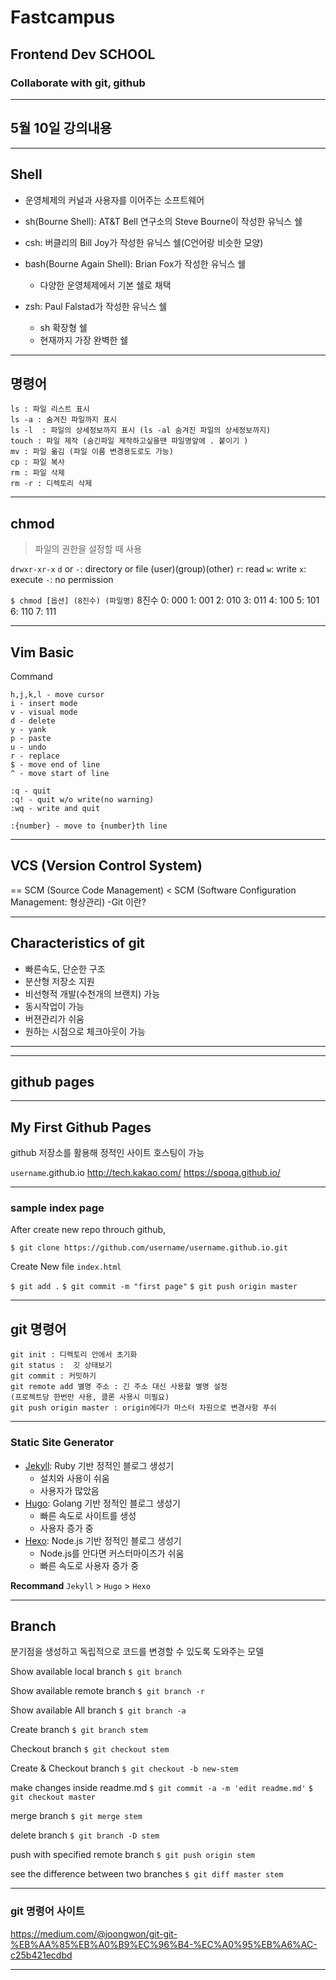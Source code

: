 # Fastcampus 
## Frontend Dev SCHOOL
### Collaborate with git, github

---
<!--
page_number: true
$size: A4
footer : fastcampus 프론트엔드 개발 스쿨, Wooyoung Choi, 2018
-->

## 5월 10일 강의내용
---

## Shell
- 운영체제의 커널과 사용자를 이어주는 소프트웨어

- sh(Bourne Shell): AT&T Bell 연구소의 Steve Bourne이 작성한 유닉스 쉘
- csh: 버클리의 Bill Joy가 작성한 유닉스 쉘(C언어랑 비슷한 모양)
- bash(Bourne Again Shell): Brian Fox가 작성한 유닉스 쉘
	- 다양한 운영체제에서 기본 쉘로 채택
- zsh: Paul Falstad가 작성한 유닉스 쉘
	- sh 확장형 쉘
	- 현재까지 가장 완벽한 쉘

---
## 명령어
```
ls : 파일 리스트 표시   
ls -a : 숨겨진 파일까지 표시  
ls -l  : 파일의 상세정보까지 표시 (ls -al 숨겨진 파일의 상세정보까지)  
touch : 파일 제작 (숨긴파일 제작하고싶을땐 파일명앞에 . 붙이기 )  
mv : 파일 옮김 (파일 이름 변경용도로도 가능)  
cp : 파일 복사   
rm : 파일 삭제  
rm -r : 디렉토리 삭제 
```
---
## chmod
> 파일의 권한을 설정할 때 사용

`drwxr-xr-x`
`d` or `-`: directory or file
(user)(group)(other)
`r`: read
`w`: write
`x`: execute
`-`: no permission

`$ chmod [옵션] (8진수) (파일명)`
8진수
0: 000
1: 001
2: 010
3: 011
4: 100
5: 101
6: 110
7: 111

---

## Vim Basic

Command
```text
h,j,k,l - move cursor
i - insert mode
v - visual mode
d - delete
y - yank
p - paste
u - undo
r - replace
$ - move end of line
^ - move start of line

:q - quit
:q! - quit w/o write(no warning)
:wq - write and quit

:{number} - move to {number}th line
```
---
## VCS (Version Control System)
== SCM (Source Code Management)
< SCM (Software Configuration Management: 형상관리)
-Git 이란?

---
## Characteristics of git
- 빠른속도, 단순한 구조
- 분산형 저장소 지원
- 비선형적 개발(수천개의 브랜치) 가능
- 동시작업이 가능
- 버젼관리가 쉬움
- 원하는 시점으로 체크아웃이 가능

---
---
## github pages

---
## My First Github Pages
github 저장소를 활용해 정적인 사이트 호스팅이 가능

`username`.github.io 
http://tech.kakao.com/
https://spoqa.github.io/

---
### sample index page
After create new repo throuch github,

`$ git clone https://github.com/username/username.github.io.git`

Create New file `index.html`

`$ git add .`
`$ git commit -m "first page"`
`$ git push origin master`

---
## git 명령어
```
git init : 디렉토리 안에서 초기화
git status :  깃 상태보기
git commit : 커밋하기
git remote add 별명 주소 : 긴 주소 대신 사용할 별명 설정
(프로젝트당 한번만 사용, 클론 사용시 미필요)
git push origin master : origin에다가 마스터 차원으로 변경사항 푸쉬
```
---
### Static Site Generator
- [Jekyll](https://jekyllrb.com/): Ruby 기반 정적인 블로그 생성기
	- 설치와 사용이 쉬움
	- 사용자가 많았음 
- [Hugo](https://gohugo.io/): Golang 기반 정적인 블로그 생성기
	- 빠른 속도로 사이트를 생성
	- 사용자 증가 중
- [Hexo](https://hexo.io/): Node.js 기반 정적인 블로그 생성기
	- Node.js를 안다면 커스터마이즈가 쉬움
	- 빠른 속도로 사용자 증가 중

**Recommand**
`Jekyll` > `Hugo` > `Hexo`

---
## Branch

분기점을 생성하고 독립적으로 코드를 변경할 수 있도록 도와주는 모델


Show available local branch
`$ git branch`

Show available remote branch
`$ git branch -r`

Show available All branch
`$ git branch -a`

Create branch
`$ git branch stem`

Checkout branch
`$ git checkout stem`

Create & Checkout branch
`$ git checkout -b new-stem`

make changes inside readme.md
`$ git commit -a -m 'edit readme.md'`
`$ git checkout master`

merge branch
`$ git merge stem`

delete branch
`$ git branch -D stem`

push with specified remote branch
`$ git push origin stem`

see the difference between two branches
`$ git diff master stem`

---

### git 명령어 사이트

https://medium.com/@joongwon/git-git-%EB%AA%85%EB%A0%B9%EC%96%B4-%EC%A0%95%EB%A6%AC-c25b421ecdbd

---